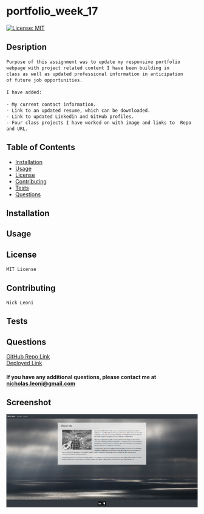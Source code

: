 # portfolio_week_17
[![License: MIT](https://img.shields.io/badge/License-MIT-yellow.svg)](https://opensource.org/licenses/MIT)
## Desription
    
    Purpose of this assignment was to update my responsive portfolio 
    webpage with project related content I have been building in 
    class as well as updated professional information in anticipation 
    of future job opportunities.

    I have added:

    - My current contact information.
    - Link to an updated resume, which can be downloaded.
    - Link to updated Linkedin and GitHub profiles.
    - Four class projects I have worked on with image and links to  Repo and URL.

## Table of Contents
 - [Installation](#installation)
 - [Usage](#usage)
 - [License](#license)
 - [Contributing](#contributing)
 - [Tests](#tests)
 - [Questions](#questions)

## Installation

## Usage
    
## License
    MIT License
## Contributing
    Nick Leoni
## Tests
    
## Questions
[GitHub Repo Link](https://github.com/njleoni/portfolio_week_17/)<br/>
[Deployed Link](https://njleoni.github.io/portfolio_week_17/)

#### If you have any additional questions, please contact me at nicholas.leoni@gmail.com

## Screenshot
![Screenshot](/assets/img/portfolioUpdate.PNG)

